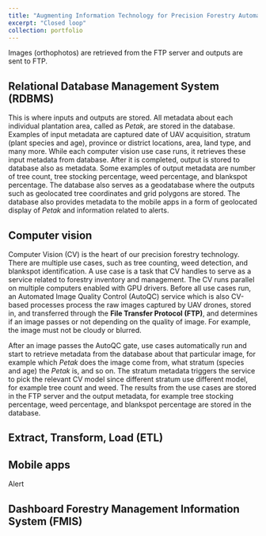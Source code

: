 ```yaml
---
title: "Augmenting Information Technology for Precision Forestry Automation"
excerpt: "Closed loop"
collection: portfolio
---
```


Images (orthophotos) are retrieved from the FTP server and outputs are sent to FTP. 

## Relational Database Management System (RDBMS)

This is where inputs and outputs are stored. All metadata about each individual plantation area, called as *Petak*, are stored in the database. Examples of input metadata are captured date of UAV acquisition, stratum (plant species and age), province or district locations, area, land type, and many more. While each computer vision use case runs, it retrieves these input metadata from database. After it is completed, output is stored to database also as metadata. Some examples of output metadata are number of tree count, tree stocking percentage, weed percentage, and blankspot percentage. The database also serves as a geodatabase where the outputs such as geolocated tree coordinates and grid polygons are stored. The database also provides metadata to the mobile apps in a form of geolocated display of *Petak* and information related to alerts.

## Computer vision

Computer Vision (CV) is the heart of our precision forestry technology. There are multiple use cases, such as tree counting, weed detection, and blankspot identification. A use case is a task that CV handles to serve as a service related to forestry inventory and management. The CV runs parallel on multiple computers enabled with GPU drivers. Before all use cases run, an Automated Image Quality Control (AutoQC) service which is also CV-based processes process the raw images captured by UAV drones, stored in, and transferred through the **File Transfer Protocol (FTP)**, and determines if an image passes or not depending on the quality of image. For example, the image must not be cloudy or blurred. 

After an image passes the AutoQC gate, use cases automatically run and start to retrieve metadata from the database about that particular image, for example which *Petak* does the image come from, what stratum (species and age) the *Petak* is, and so on. The stratum metadata triggers the service to pick the relevant CV model since different stratum use different model, for example tree count and weed. The results from the use cases are stored in the FTP server and the output metadata, for example tree stocking percentage, weed percentage, and blankspot percentage are stored in the database. 

## Extract, Transform, Load (ETL)

## Mobile apps
Alert

## Dashboard Forestry Management Information System (FMIS) 
